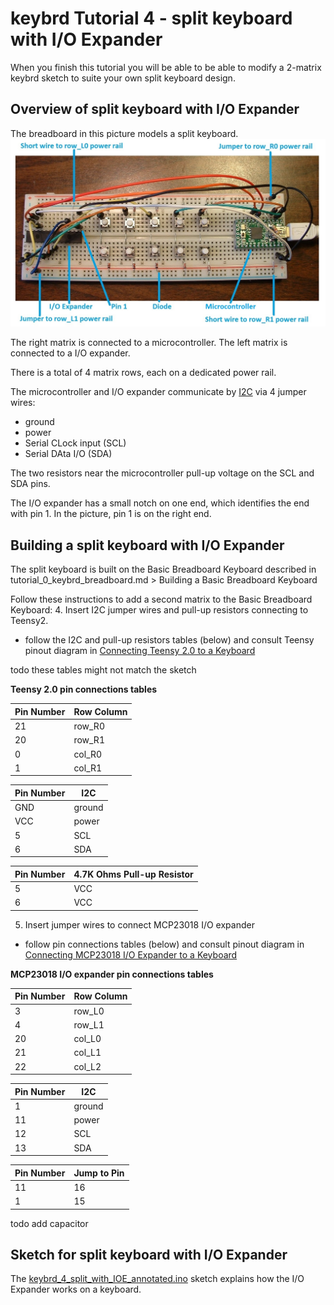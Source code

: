 keybrd Tutorial 4 - split keyboard with I/O Expander
====================================================
When you finish this tutorial you will be able to be able to modify a 2-matrix keybrd sketch to suite your own split keyboard design.

## Overview of split keyboard with I/O Expander
The breadboard in this picture models a split keyboard.
![breadboard keyboard with 2 rows and 4 columns of keys](images/breadboard_keyboard_2x5_labeled.jpg "2x5 breadboard keyboard")

The right matrix is connected to a microcontroller.
The left matrix is connected to a I/O expander.

There is a total of 4 matrix rows, each on a dedicated power rail.

The microcontroller and I/O expander communicate by [I2C](http://en.wikipedia.org/wiki/I%C2%B2C) via 4 jumper wires:
* ground
* power
* Serial CLock input (SCL)
* Serial DAta I/O (SDA)

The two resistors near the microcontroller pull-up voltage on the SCL and SDA pins.

The I/O expander has a small notch on one end, which identifies the end with pin 1.
In the picture, pin 1 is on the right end.

## Building a split keyboard with I/O Expander
The split keyboard is built on the Basic Breadboard Keyboard described in
tutorial_0_keybrd_breadboard.md > Building a Basic Breadboard Keyboard

Follow these instructions to add a second matrix to the Basic Breadboard Keyboard:
4. Insert I2C jumper wires and pull-up resistors connecting to Teensy2.
 * follow the I2C and pull-up resistors tables (below) and consult Teensy pinout diagram in
   [Connecting Teensy 2.0 to a Keyboard](connecting_teensy2_to_keyboard.md)

todo these tables might not match the sketch

**Teensy 2.0 pin connections tables**

| Pin Number | Row  Column |
|------------|-------------|
| 21         | row_R0      |
| 20         | row_R1      |
| 0          | col_R0      |
| 1          | col_R1      |

| Pin Number | I2C         |
|------------|-------------|
| GND        | ground      |
| VCC        | power       |
| 5          | SCL         |
| 6          | SDA         |

| Pin Number | 4.7K Ohms Pull-up Resistor |
|------------|-------------|
| 5          | VCC         |
| 6          | VCC         |

5. Insert jumper wires to connect MCP23018 I/O expander
 * follow pin connections tables (below) and consult pinout diagram in
   [Connecting MCP23018 I/O Expander to a Keyboard](connecting_MCP23018_to_keyboard.md)

**MCP23018 I/O expander pin connections tables**

| Pin Number | Row  Column |
|------------|-------------|
| 3          | row_L0      |
| 4          | row_L1      |
| 20         | col_L0      |
| 21         | col_L1      |
| 22         | col_L2      |

| Pin Number | I2C         |
|------------|-------------|
| 1          | ground      |
| 11         | power       |
| 12         | SCL         |
| 13         | SDA         |

| Pin Number | Jump to Pin |
|------------|-------------|
| 11         | 16          |
| 1          | 15          |

todo add capacitor

## Sketch for split keyboard with I/O Expander
The [keybrd_4_split_with_IOE_annotated.ino](keybrd_4_split_with_IOE_annotated/keybrd_4_split_with_IOE_annotated.ino)
 sketch explains how the I/O Expander works on a keyboard.
